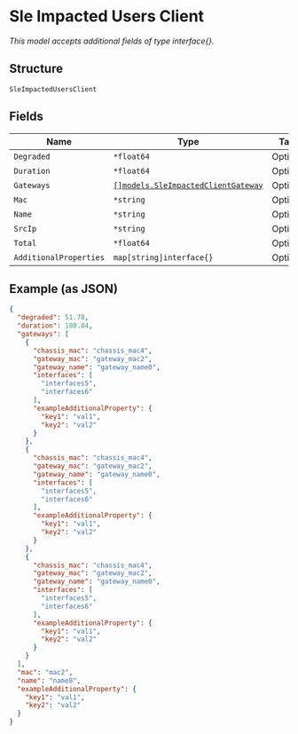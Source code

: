 
# Sle Impacted Users Client

*This model accepts additional fields of type interface{}.*

## Structure

`SleImpactedUsersClient`

## Fields

| Name | Type | Tags | Description |
|  --- | --- | --- | --- |
| `Degraded` | `*float64` | Optional | - |
| `Duration` | `*float64` | Optional | - |
| `Gateways` | [`[]models.SleImpactedClientGateway`](../../doc/models/sle-impacted-client-gateway.md) | Optional | - |
| `Mac` | `*string` | Optional | - |
| `Name` | `*string` | Optional | - |
| `SrcIp` | `*string` | Optional | - |
| `Total` | `*float64` | Optional | - |
| `AdditionalProperties` | `map[string]interface{}` | Optional | - |

## Example (as JSON)

```json
{
  "degraded": 51.78,
  "duration": 180.84,
  "gateways": [
    {
      "chassis_mac": "chassis_mac4",
      "gateway_mac": "gateway_mac2",
      "gateway_name": "gateway_name0",
      "interfaces": [
        "interfaces5",
        "interfaces6"
      ],
      "exampleAdditionalProperty": {
        "key1": "val1",
        "key2": "val2"
      }
    },
    {
      "chassis_mac": "chassis_mac4",
      "gateway_mac": "gateway_mac2",
      "gateway_name": "gateway_name0",
      "interfaces": [
        "interfaces5",
        "interfaces6"
      ],
      "exampleAdditionalProperty": {
        "key1": "val1",
        "key2": "val2"
      }
    },
    {
      "chassis_mac": "chassis_mac4",
      "gateway_mac": "gateway_mac2",
      "gateway_name": "gateway_name0",
      "interfaces": [
        "interfaces5",
        "interfaces6"
      ],
      "exampleAdditionalProperty": {
        "key1": "val1",
        "key2": "val2"
      }
    }
  ],
  "mac": "mac2",
  "name": "name8",
  "exampleAdditionalProperty": {
    "key1": "val1",
    "key2": "val2"
  }
}
```

